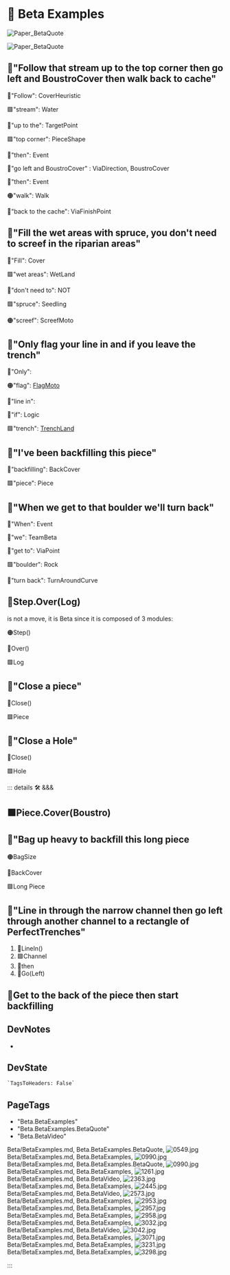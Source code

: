 
# 🔷 <beta>Beta Examples</beta>

![Paper_BetaQuote](/Paper_BetaQuote2.jpg)

![Paper_BetaQuote](/Paper_BetaQuote.jpg)

## 🔷<beta>"<via>Follow that <eko>stream</eko> up to the <eko>top corner</eko> <neuro>then</neuro> go left and BoustroCover </via> <neuro>then</neuro> <moto>walk </moto>back to cache"</beta>

🔻<via>"Follow": CoverHeuristic</via>

🟩<eko>"stream": Water</eko>

🔻<via>"up to the": TargetPoint</via>

🟩<eko>"top corner": PieceShape</eko>

💜<neuro>"then": Event</neuro>

🔻<via>"go left and BoustroCover" : ViaDirection, BoustroCover</via>

💜<neuro>"then": Event</neuro>

🟠<moto>"walk": Walk</moto>

🔻<via>"back to the cache": ViaFinishPoint</via>

## 🔷<beta>"<via>Fill</via> the <eko>wet areas</eko> with <eko>spruce</eko>, you don't need to <moto>screef</moto> in the <eko>riparian areas</eko>"</beta>

🔻<via>"Fill": Cover</via>

🟩<eko>"wet areas": WetLand</eko>

💜<neuro>"don't need to": NOT</neuro>

🟩<eko>"spruce": Seedling</eko>

🟠<moto>"screef": ScreefMoto</moto>

## 🔷<beta>"Only <via>flag</via> your <via>line in</via> and <neuro>if</neuro> you <via>leave</via> the <eko>trench</eko>"</beta>

🔷<beta>"Only": </beta>

🟠<moto>"flag": [FlagMoto](/encyclopedia/Moto/ToolMoto/FlagMoto/Overview)</moto>

🔻<via>"line in": </via>

💜<neuro>"if": Logic</neuro>

🟩<eko>"trench": [TrenchLand](/encyclopedia/Eko/Prep/TrenchLand)</eko>

## 🔷<beta>"I've been <via>backfilling</via> this <eko>piece</eko>"</beta>

🔻<via>"backfilling": BackCover</via>

🟩<eko>"piece": Piece</eko>

## 🔷<beta>"<neuro>When</neuro> we <via>get to</via> that <eko>boulder</eko> we'll <via>turn back</via>"</beta>

💜<neuro>"When": Event</neuro>

🔷<beta>"we": TeamBeta</beta>

🔻<via>"get to": ViaPoint</via>

🟩<eko>"boulder": Rock</eko>

🔻<via>"turn back": TurnAroundCurve</via>

## 🔷<beta><moto>Step</moto>.<via>Over</via>(<eko>Log</eko>)</beta>

is not a move, it is Beta since it is composed of 3 modules:

🟠<moto>Step()</moto>

🔻<via>Over()</via>

🟩<eko>Log</eko>

## 🔷<beta>"<via>Close</via> a <eko>piece</eko>"</beta>

🔻<via>Close()</via>

🟩<eko>Piece</eko>

## 🔷<beta>"<via>Close</via> a <eko>Hole</eko>"</beta>

🔻<via>Close()</via>

🟩<eko>Hole</eko>

::: details 🛠 <dev>&&&</dev>

## 🟩<eko>Piece</eko>.<via>Cover(Boustro)</via>

## 🔷<beta>"<moto>Bag up heavy</moto> to <via>backfill</via> this <eko>long piece</eko></beta>

🟠<moto>BagSize</moto>

🔻<via>BackCover</via>

🟩<eko>Long Piece</eko>

## 🔷<beta>"<via>Line in through the</via> <eko>narrow channel </eko><neuro>then</neuro> <via>go left through</via> <eko>another channel</eko> <via>to </via>a <eko>rectangle of PerfectTrenches</eko>"</beta>

1. 🔻<via>LineIn()</via>
2. 🟩<eko>Channel</eko>
3. 💜<neuro>then</neuro>
4. 🔻<via>Go(Left)</via>

## 🔷<beta>Get to the back of the piece then start backfilling</beta>

## DevNotes

-

## DevState

```py
`TagsToHeaders: False`
```

<h2>PageTags</h2>

- "Beta.BetaExamples"
- "Beta.BetaExamples.BetaQuote"
- "Beta.BetaVideo"

Beta/BetaExamples.md, <dev>Beta.BetaExamples.BetaQuote</dev>, ![0549.jpg](/PaperPhoto/0549.jpg)
Beta/BetaExamples.md, <dev>Beta.BetaExamples</dev>, ![0990.jpg](/PaperPhoto/0990.jpg)
Beta/BetaExamples.md, <dev>Beta.BetaExamples.BetaQuote</dev>, ![0990.jpg](/PaperPhoto/0990.jpg)
Beta/BetaExamples.md, <dev>Beta.BetaExamples</dev>, ![1261.jpg](/PaperPhoto/1261.jpg)
Beta/BetaExamples.md, <dev>Beta.BetaVideo</dev>, ![2363.jpg](/PaperPhoto/2363.jpg)
Beta/BetaExamples.md, <dev>Beta.BetaExamples</dev>, ![2445.jpg](/PaperPhoto/2445.jpg)
Beta/BetaExamples.md, <dev>Beta.BetaVideo</dev>, ![2573.jpg](/PaperPhoto/2573.jpg)
Beta/BetaExamples.md, <dev>Beta.BetaExamples</dev>, ![2953.jpg](/PaperPhoto/2953.jpg)
Beta/BetaExamples.md, <dev>Beta.BetaExamples</dev>, ![2957.jpg](/PaperPhoto/2957.jpg)
Beta/BetaExamples.md, <dev>Beta.BetaExamples</dev>, ![2958.jpg](/PaperPhoto/2958.jpg)
Beta/BetaExamples.md, <dev>Beta.BetaExamples</dev>, ![3032.jpg](/PaperPhoto/3032.jpg)
Beta/BetaExamples.md, <dev>Beta.BetaVideo</dev>, ![3042.jpg](/PaperPhoto/3042.jpg)
Beta/BetaExamples.md, <dev>Beta.BetaExamples</dev>, ![3071.jpg](/PaperPhoto/3071.jpg)
Beta/BetaExamples.md, <dev>Beta.BetaExamples</dev>, ![3231.jpg](/PaperPhoto/3231.jpg)
Beta/BetaExamples.md, <dev>Beta.BetaExamples</dev>, ![3298.jpg](/PaperPhoto/3298.jpg)

:::
